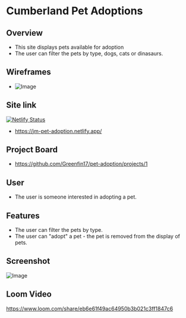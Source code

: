 # Cumberland Pet Adoptions

## Overview
- This site displays pets available for adoption
- The user can filter the pets by type, dogs, cats or dinasaurs.
  
## Wireframes
- ![Image](https://github.com/nss-nightclass-projects/pet-adoption/raw/master/MockUp1.png)
 
## Site link
[![Netlify Status](https://api.netlify.com/api/v1/badges/1c6fda28-cd9b-4788-b214-35e7bce3d06b/deploy-status)](https://app.netlify.com/sites/jm-pet-adoption/deploys)

- https://jm-pet-adoption.netlify.app/

## Project Board
- https://github.com/Greenfin17/pet-adoption/projects/1

## User
- The user is someone interested in adopting a pet.

## Features
- The user can filter the pets by type.
- The user can "adopt" a pet - the pet is removed from the display of pets.
  
## Screenshot
  ![Image](https://user-images.githubusercontent.com/51683901/106372440-46f7e600-6335-11eb-80c8-2d334ddce9de.png)

## Loom Video
  https://www.loom.com/share/eb6e61f49ac64950b3b021c3ff1847c6
  

